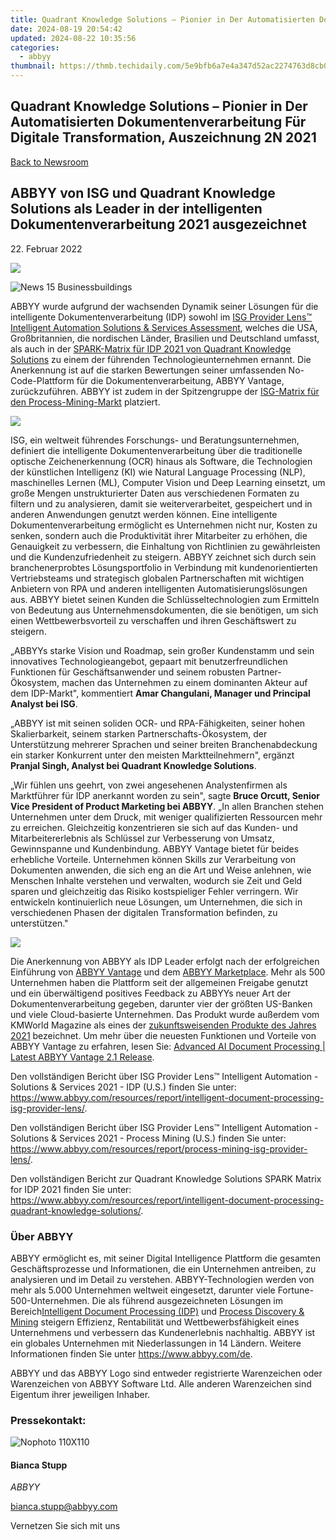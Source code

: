 ```yaml
---
title: Quadrant Knowledge Solutions – Pionier in Der Automatisierten Dokumentenverarbeitung Für Digitale Transformation, Auszeichnung 2N 2021
date: 2024-08-19 20:54:42
updated: 2024-08-22 10:35:56
categories:
  - abbyy
thumbnail: https://thmb.techidaily.com/5e9bfb6a7e4a347d52ac2274763d8cb00a024229f1f3b2af38f5058bc81f8e98.jpg
---
```


## Quadrant Knowledge Solutions – Pionier in Der Automatisierten Dokumentenverarbeitung Für Digitale Transformation, Auszeichnung 2N 2021

[Back to Newsroom](https://tools.techidaily.com/abbyy/products/)

## ABBYY von ISG und Quadrant Knowledge Solutions als Leader in der intelligenten Dokumentenverarbeitung 2021 ausgezeichnet

22\. Februar 2022

![](https://content.abbyy.com/-/media/project/abbyy/abbyy/branchtemplates/shutterstock_1272462163_1296-x-729.jpg?h=729&iar=0&w=1296)

![News 15 Businessbuildings](https://static4.abbyy.com/abbyycommedia/33670/news-15-businessbuildings.jpg) 

ABBYY wurde aufgrund der wachsenden Dynamik seiner Lösungen für die intelligente Dokumentenverarbeitung (IDP) sowohl im [ISG Provider Lens™ Intelligent Automation Solutions & Services Assessment](https://tools.techidaily.com/abbyy/products/), welches die USA, Großbritannien, die nordischen Länder, Brasilien und Deutschland umfasst, als auch in der [SPARK-Matrix für IDP 2021 von Quadrant Knowledge Solutions](https://tools.techidaily.com/abbyy/products/) zu einem der führenden Technologieunternehmen ernannt. Die Anerkennung ist auf die starken Bewertungen seiner umfassenden No-Code-Plattform für die Dokumentenverarbeitung, ABBYY Vantage, zurückzuführen. ABBYY ist zudem in der Spitzengruppe der [ISG-Matrix für den Process-Mining-Markt](https://tools.techidaily.com/abbyy/products/) platziert.

![](https://static1.abbyy.com/abbyycommedia/35270/qks-idp-spark-matrix-2021.png?width=985&height=553)

ISG, ein weltweit führendes Forschungs- und Beratungsunternehmen, definiert die intelligente Dokumentenverarbeitung über die traditionelle optische Zeichenerkennung (OCR) hinaus als Software, die Technologien der künstlichen Intelligenz (KI) wie Natural Language Processing (NLP), maschinelles Lernen (ML), Computer Vision und Deep Learning einsetzt, um große Mengen unstrukturierter Daten aus verschiedenen Formaten zu filtern und zu analysieren, damit sie weiterverarbeitet, gespeichert und in anderen Anwendungen genutzt werden können. Eine intelligente Dokumentenverarbeitung ermöglicht es Unternehmen nicht nur, Kosten zu senken, sondern auch die Produktivität ihrer Mitarbeiter zu erhöhen, die Genauigkeit zu verbessern, die Einhaltung von Richtlinien zu gewährleisten und die Kundenzufriedenheit zu steigern. ABBYY zeichnet sich durch sein branchenerprobtes Lösungsportfolio in Verbindung mit kundenorientierten Vertriebsteams und strategisch globalen Partnerschaften mit wichtigen Anbietern von RPA und anderen intelligenten Automatisierungslösungen aus. ABBYY bietet seinen Kunden die Schlüsseltechnologien zum Ermitteln von Bedeutung aus Unternehmensdokumenten, die sie benötigen, um sich einen Wettbewerbsvorteil zu verschaffen und ihren Geschäftswert zu steigern.

„ABBYYs starke Vision und Roadmap, sein großer Kundenstamm und sein innovatives Technologieangebot, gepaart mit benutzerfreundlichen Funktionen für Geschäftsanwender und seinem robusten Partner-Ökosystem, machen das Unternehmen zu einem dominanten Akteur auf dem IDP-Markt", kommentiert **Amar Changulani, Manager und Principal Analyst bei ISG**.

„ABBYY ist mit seinen soliden OCR- und RPA-Fähigkeiten, seiner hohen Skalierbarkeit, seinem starken Partnerschafts-Ökosystem, der Unterstützung mehrerer Sprachen und seiner breiten Branchenabdeckung ein starker Konkurrent unter den meisten Marktteilnehmern", ergänzt **Pranjal Singh, Analyst bei Quadrant Knowledge Solutions**.

„Wir fühlen uns geehrt, von zwei angesehenen Analystenfirmen als Marktführer für IDP anerkannt worden zu sein", sagte **Bruce Orcutt, Senior Vice President of Product Marketing bei ABBYY**. „In allen Branchen stehen Unternehmen unter dem Druck, mit weniger qualifizierten Ressourcen mehr zu erreichen. Gleichzeitig konzentrieren sie sich auf das Kunden- und Mitarbeitererlebnis als Schlüssel zur Verbesserung von Umsatz, Gewinnspanne und Kundenbindung. ABBYY Vantage bietet für beides erhebliche Vorteile. Unternehmen können Skills zur Verarbeitung von Dokumenten anwenden, die sich eng an die Art und Weise anlehnen, wie Menschen Inhalte verstehen und verwalten, wodurch sie Zeit und Geld sparen und gleichzeitig das Risiko kostspieliger Fehler verringern. Wir entwickeln kontinuierlich neue Lösungen, um Unternehmen, die sich in verschiedenen Phasen der digitalen Transformation befinden, zu unterstützen."

![](https://static1.abbyy.com/abbyycommedia/35269/isg-idp-leader-2021.png)

Die Anerkennung von ABBYY als IDP Leader erfolgt nach der erfolgreichen Einführung von [ABBYY Vantage](https://tools.techidaily.com/abbyy/products/) und dem [ABBYY Marketplace](https://tools.techidaily.com/abbyy/products/). Mehr als 500 Unternehmen haben die Plattform seit der allgemeinen Freigabe genutzt und ein überwältigend positives Feedback zu ABBYYs neuer Art der Dokumentenverarbeitung gegeben, darunter vier der größten US-Banken und viele Cloud-basierte Unternehmen. Das Produkt wurde außerdem vom KMWorld Magazine als eines der [zukunftsweisenden Produkte des Jahres 2021](https://tools.techidaily.com/abbyy/products/) bezeichnet. Um mehr über die neuesten Funktionen und Vorteile von ABBYY Vantage zu erfahren, lesen Sie: [Advanced AI Document Processing | Latest ABBYY Vantage 2.1 Release](https://tools.techidaily.com/abbyy/products/).

Den vollständigen Bericht über ISG Provider Lens™ Intelligent Automation - Solutions & Services 2021 - IDP (U.S.) finden Sie unter: <https://www.abbyy.com/resources/report/intelligent-document-processing-isg-provider-lens/>.

Den vollständigen Bericht über ISG Provider Lens™ Intelligent Automation - Solutions & Services 2021 - Process Mining (U.S.) finden Sie unter: <https://www.abbyy.com/resources/report/process-mining-isg-provider-lens/>.

Den vollständigen Bericht zur Quadrant Knowledge Solutions SPARK Matrix for IDP 2021 finden Sie unter: <https://www.abbyy.com/resources/report/intelligent-document-processing-quadrant-knowledge-solutions/>.

### Über ABBYY

ABBYY ermöglicht es, mit seiner Digital Intelligence Plattform die gesamten Geschäftsprozesse und Informationen, die ein Unternehmen antreiben, zu analysieren und im Detail zu verstehen. ABBYY-Technologien werden von mehr als 5.000 Unternehmen weltweit eingesetzt, darunter viele Fortune-500-Unternehmen. Die als führend ausgezeichneten Lösungen im Bereich[Intelligent Document Processing (IDP)](https://tools.techidaily.com/abbyy/products/) und [Process Discovery & Mining](https://tools.techidaily.com/abbyy/products/) steigern Effizienz, Rentabilität und Wettbewerbsfähigkeit eines Unternehmens und verbessern das Kundenerlebnis nachhaltig. ABBYY ist ein globales Unternehmen mit Niederlassungen in 14 Ländern. Weitere Informationen finden Sie unter <https://www.abbyy.com/de>.

ABBYY und das ABBYY Logo sind entweder registrierte Warenzeichen oder Warenzeichen von ABBYY Software Ltd. Alle anderen Warenzeichen sind Eigentum ihrer jeweiligen Inhaber.

### Pressekontakt:

![Nophoto 110X110](https://static4.abbyy.com/abbyycommedia/34370/nophoto-110x110.png)

#### Bianca Stupp

_ABBYY_

[bianca.stupp@abbyy.com](https://tools.techidaily.com/abbyy/products/)

Vernetzen Sie sich mit uns

<ins class="adsbygoogle"
     style="display:block"
     data-ad-format="autorelaxed"
     data-ad-client="ca-pub-7571918770474297"
     data-ad-slot="1223367746"></ins>



<ins class="adsbygoogle"
     style="display:block"
     data-ad-client="ca-pub-7571918770474297"
     data-ad-slot="8358498916"
     data-ad-format="auto"
     data-full-width-responsive="true"></ins>
